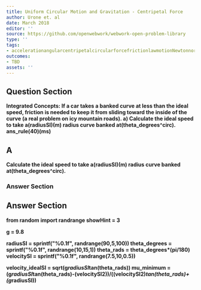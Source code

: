 ```yaml
---
title: Uniform Circular Motion and Gravitation - Centripetal Force
author: Urone et. al
date: March 2018
editor: ''
source: https://github.com/openwebwork/webwork-open-problem-library
type: ''
tags:
- accelerationangularcentripetalcircularforcefrictionlawmotionNewtonnormalradianrotationalseconduniformvectorvelocityweight
outcomes:
- TBD
assets: ''
---
```


## Question Section 

<b>
<b>Integrated Concepts:<b> If a car takes a banked curve at less than the ideal speed, friction is needed to keep it from sliding toward the inside of the curve (a real problem on icy mountain roads).
a) Calculate the ideal speed to take a(radiusSI)(m) radius curve banked at(theta_degrees^circ).
ans_rule(40)(ms)

## A
Calculate the ideal speed to take a(radiusSI)(m) radius curve banked at(theta_degrees^circ).
### Answer Section


## Answer Section

from random import randrange
showHint = 3

g = 9.8

radiusSI = sprintf("%0.1f", randrange(90,5,100))
theta_degrees = sprintf("%0.1f", randrange(10,15,1))
theta_rads = theta_degrees*(pi/180)
velocitySI = sprintf("%0.1f", randrange(7.5,10,0.5))

velocity_idealSI = sqrt(g*radiusSI*tan(theta_rads))
mu_minimum = (g*radiusSI*tan(theta_rads)-(velocitySI**2))/((velocitySI**2)*tan(theta_rads)+(g*radiusSI))